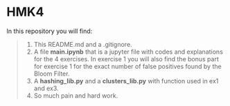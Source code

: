 # HMK4
In this repository you will find:
> 1) This README.md and a .gitignore. <br>
> 2) A file **main.ipynb** that is a jupyter file with codes and explanations for the 4 exercises. In exercise 1 you will also find the bonus part for exercise 1 for the exact number of false positives found by the Bloom Filter.<br>
> 3) A **hashing_lib.py** and a **clusters_lib.py** with function used in ex1 and ex3. <br>
> 4) So much pain and hard work.
